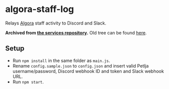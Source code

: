 # algora-staff-log
Relays [Algora](https://algora.petlja.org/) staff activity to Discord and Slack.

**Archived from [the services repository](https://github.com/KockaAdmiralac/services).** Old tree can be found [here](https://github.com/KockaAdmiralac/services/commits/master/algora-staff-log).

## Setup
- Run `npm install` in the same folder as `main.js`.
- Rename `config.sample.json` to `config.json` and insert valid Petlja username/password, Discord webhook ID and token and Slack webhook URL.
- Run `npm start`.
